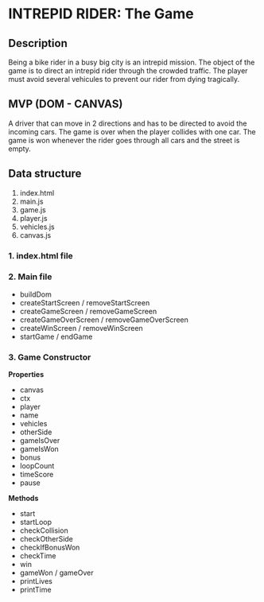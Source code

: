 # INTREPID RIDER: The Game

## Description
Being a bike rider in a busy big city is an intrepid mission. The object of the game is to direct an intrepid rider through the crowded traffic. The player must avoid several vehicules to prevent our rider from dying tragically.

## MVP (DOM - CANVAS)
A driver that can move in 2 directions and has to be directed to avoid the incoming cars. The game is over when the player collides with one car. 
The game is won whenever the rider goes through all cars and the street is empty. 


## Data structure
1. index.html
2. main.js
3. game.js
4. player.js
5. vehicles.js
6. canvas.js

### 1. index.html file

### 2. Main file

- buildDom
- createStartScreen / removeStartScreen
- createGameScreen / removeGameScreen
- createGameOverScreen / removeGameOverScreen
- createWinScreen / removeWinScreen
- startGame / endGame

### 3. Game Constructor

**Properties**
- canvas
- ctx
- player
- name
- vehicles
- otherSide
- gameIsOver
- gameIsWon
- bonus
- loopCount
- timeScore
- pause

**Methods**
- start
- startLoop
- checkCollision
- checkOtherSide
- checkIfBonusWon
- checkTime
- win
- gameWon / gameOver
- printLives
- printTime

